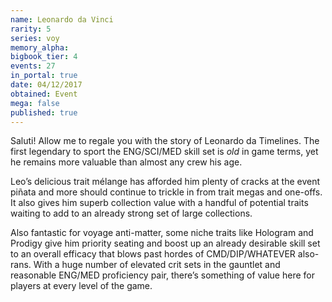 ```yaml
---
name: Leonardo da Vinci
rarity: 5
series: voy
memory_alpha:
bigbook_tier: 4
events: 27
in_portal: true
date: 04/12/2017
obtained: Event
mega: false
published: true
---
```


Saluti! Allow me to regale you with the story of Leonardo da Timelines. The first legendary to sport the ENG/SCI/MED skill set is *old* in game terms, yet he remains more valuable than almost any crew his age.

Leo’s delicious trait mélange has afforded him plenty of cracks at the event piñata and more should continue to trickle in from trait megas and one-offs. It also gives him superb collection value with a handful of potential traits waiting to add to an already strong set of large collections.

Also fantastic for voyage anti-matter, some niche traits like Hologram and Prodigy give him priority seating and boost up an already desirable skill set to an overall efficacy that blows past hordes of CMD/DIP/WHATEVER also-rans. With a huge number of elevated crit sets in the gauntlet and reasonable ENG/MED proficiency pair, there’s something of value here for players at every level of the game.
